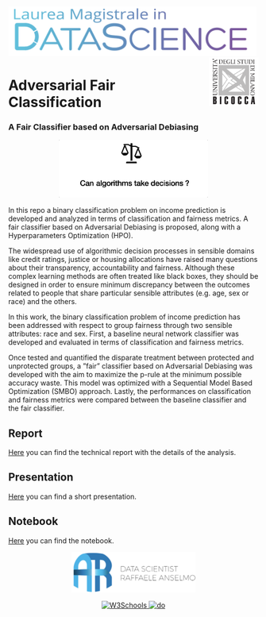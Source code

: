 <p float="left">
 <img src="https://github.com/RaffaeleAns/AML-Assignments/blob/master/images/DS%20Logo.png" width = "500"/>
 <img src="https://github.com/RaffaeleAns/AML-Assignments/blob/master/images/Bicocca%20Logo.png" width = "100" align="right"/>
</p>

# Adversarial Fair Classification
### A Fair Classifier based on Adversarial Debiasing

<p align="center">
	<img src="https://github.com/RaffaeleAns/Adversarial-Fair-Classifier/blob/master/images/fair_HD.gif" width = "300">
</p>

In this repo a binary classification problem on income prediction is developed and analyzed in terms of classification and fairness metrics. A fair classifier based on Adversarial Debiasing is proposed, along with a Hyperparameters Optimization (HPO).


The widespread use of algorithmic decision processes in sensible domains like credit ratings, justice or housing allocations have raised many questions about their transparency, accountability and fairness. Although these complex learning methods are often treated like black boxes, they should be designed in order to ensure minimum discrepancy between the outcomes related to people that share particular sensible attributes (e.g. age, sex or race) and the others.

In this work, the binary classification problem of income prediction has been addressed with respect to group fairness through two sensible attributes: race and sex. First, a baseline neural network classifier was developed and evaluated in terms of classification and fairness metrics.

Once tested and quantified the disparate treatment between protected and unprotected groups, a ”fair” classifier based on Adversarial Debiasing was developed with the aim to maximize the p-rule at the minimum possible accuracy waste. This model was optimized with a Sequential Model Based Optimization (SMBO) approach. Lastly, the performances on classification and fairness metrics were compared between the baseline classifier and the fair classifier.

## Report

[Here](https://github.com/RaffaeleAns/Adversarial-Fair-Classifier/blob/master/report.pdf) you can find the technical report with the details of the analysis.

## Presentation

[Here](https://github.com/RaffaeleAns/Adversarial-Fair-Classifier/blob/master/AML%20presentazione.pdf) you can find a short presentation.

## Notebook

[Here](https://github.com/RaffaeleAns/Adversarial-Fair-Classifier/blob/master/code.ipynb) you can find the notebook.




<p align = "center">
  <img src="https://github.com/RaffaeleAns/AML-Assignments/blob/master/images/AR%20Logo.png" width = "250">
</p>    
    
    
<p align = "center">
<a href="https://github.com/RaffaeleAns">
<img border="0" alt="W3Schools" src="https://github.com/RaffaeleAns/Foundation-of-CS-Exam-Project/blob/master/images/GitHub%20Logo.png" width="20" height="20">
</a>
 <a href="https://www.linkedin.com/in/raffaele-anselmo-213a0a179">
<img border="0" alt="do" src="https://github.com/RaffaeleAns/Foundation-of-CS-Exam-Project/blob/master/images/LinkedIn%20Logo.png" width="20" height="20">
</a>
</p>




